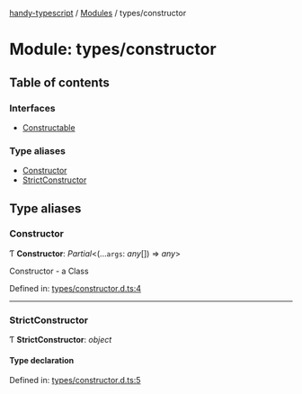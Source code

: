 [handy-typescript](../README.md) / [Modules](../modules.md) / types/constructor

# Module: types/constructor

## Table of contents

### Interfaces

- [Constructable](../interfaces/types_constructor.constructable.md)

### Type aliases

- [Constructor](types_constructor.md#constructor)
- [StrictConstructor](types_constructor.md#strictconstructor)

## Type aliases

### Constructor

Ƭ **Constructor**: *Partial*<(...`args`: *any*[]) => *any*\>

Constructor - a Class

Defined in: [types/constructor.d.ts:4](https://github.com/robbiemu/handy-typescript/blob/2f4db4b/types/constructor.d.ts#L4)

___

### StrictConstructor

Ƭ **StrictConstructor**: *object*

#### Type declaration

Defined in: [types/constructor.d.ts:5](https://github.com/robbiemu/handy-typescript/blob/2f4db4b/types/constructor.d.ts#L5)
